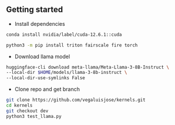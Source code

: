 ## Getting started

* Install dependencies

```bash
conda install nvidia/label/cuda-12.6.1::cuda
```

```bash
python3 -m pip install triton fairscale fire torch
```

* Download llama model

```bash
huggingface-cli download meta-llama/Meta-Llama-3-8B-Instruct \
--local-dir $HOME/models/llama-3-8b-instruct \
--local-dir-use-symlinks False
```

* Clone repo and get branch

```bash
git clone https://github.com/vegaluisjose/kernels.git
cd kernels
git checkout dev
python3 test_llama.py
```
